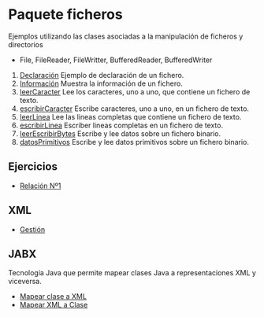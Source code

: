 # Paquete ficheros

Ejemplos utilizando las clases asociadas a la manipulación de ficheros y directorios

- File, FileReader, FileWritter, BufferedReader, BufferedWriter

1. [Declaración](manipulacion/declaracion.java)
    Ejemplo de declaración de un fichero.
2. [Información](manipulacion/informacion.java)
    Muestra la información de un fichero.
3. [leerCaracter]()
	Lee los caracteres, uno a uno, que contiene un fichero de texto.
3. [escribirCaracter]()
    Escribe caracteres, uno a uno, en un fichero de texto.
3. [leerLinea](manipulacion/leerLinea.java)
	Lee las lineas completas que contiene un fichero de texto.
3. [escribirLinea](manipulacion/escribirLinea.java)
    Escriber lineas completas en un fichero de texto.
7. [leerEscribirBytes](manipulacion/leerEscribirBytes.java)
    Escribe y lee datos sobre un fichero binario.
8. [datosPrimitivos](manipulacion/datosPrimitivos.java)
    Escribe y lee datos primitivos sobre un fichero binario.

## Ejercicios

- [Relación Nº1](Ejercicios.md)


## XML

- [Gestión](manipulacion/xml)


## JABX
Tecnología Java que permite mapear clases Java a representaciones XML y viceversa.

- [Mapear clase a XML](manipulacion/jabx/MapearXML)
- [Mapear XML a Clase](manipulacion/jabx)
